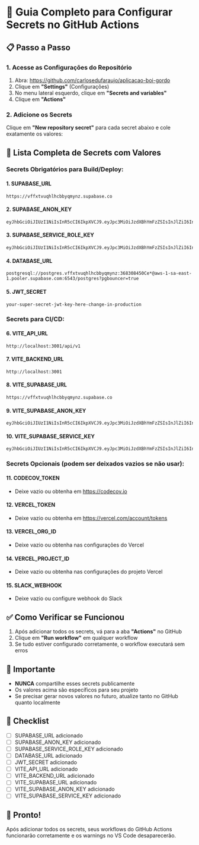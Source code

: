 # 🔐 Guia Completo para Configurar Secrets no GitHub Actions

## 📋 Passo a Passo

### 1. Acesse as Configurações do Repositório
1. Abra: https://github.com/carlosedufaraujo/aplicacao-boi-gordo
2. Clique em **"Settings"** (Configurações)
3. No menu lateral esquerdo, clique em **"Secrets and variables"**
4. Clique em **"Actions"**

### 2. Adicione os Secrets
Clique em **"New repository secret"** para cada secret abaixo e cole exatamente os valores:

## 🔑 Lista Completa de Secrets com Valores

### Secrets Obrigatórios para Build/Deploy:

#### 1. **SUPABASE_URL**
```
https://vffxtvuqhlhcbbyqmynz.supabase.co
```

#### 2. **SUPABASE_ANON_KEY**
```
eyJhbGciOiJIUzI1NiIsInR5cCI6IkpXVCJ9.eyJpc3MiOiJzdXBhYmFzZSIsInJlZiI6InZmZnh0dnVxaGxoY2JieXFteW56Iiwicm9sZSI6ImFub24iLCJpYXQiOjE3MzUwNjA1NzAsImV4cCI6MjA1MDYzNjU3MH0.KsVx8CJLm9s5EqiTQPTFB1CsGPMmf93pALCWNMpkUEI
```

#### 3. **SUPABASE_SERVICE_ROLE_KEY**
```
eyJhbGciOiJIUzI1NiIsInR5cCI6IkpXVCJ9.eyJpc3MiOiJzdXBhYmFzZSIsInJlZiI6InZmZnh0dnVxaGxoY2JieXFteW56Iiwicm9sZSI6InNlcnZpY2Vfcm9sZSIsImlhdCI6MTc1NTcxNDYwNywiZXhwIjoyMDcxMjkwNjA3fQ.8U_SEhK7xB33ABE3KYdVhGsMzuF9fqIGTGfew_KPKb8
```

#### 4. **DATABASE_URL**
```
postgresql://postgres.vffxtvuqhlhcbbyqmynz:368308450Ce*@aws-1-sa-east-1.pooler.supabase.com:6543/postgres?pgbouncer=true
```

#### 5. **JWT_SECRET**
```
your-super-secret-jwt-key-here-change-in-production
```

### Secrets para CI/CD:

#### 6. **VITE_API_URL**
```
http://localhost:3001/api/v1
```

#### 7. **VITE_BACKEND_URL**
```
http://localhost:3001
```

#### 8. **VITE_SUPABASE_URL**
```
https://vffxtvuqhlhcbbyqmynz.supabase.co
```

#### 9. **VITE_SUPABASE_ANON_KEY**
```
eyJhbGciOiJIUzI1NiIsInR5cCI6IkpXVCJ9.eyJpc3MiOiJzdXBhYmFzZSIsInJlZiI6InZmZnh0dnVxaGxoY2JieXFteW56Iiwicm9sZSI6ImFub24iLCJpYXQiOjE3MzUwNjA1NzAsImV4cCI6MjA1MDYzNjU3MH0.KsVx8CJLm9s5EqiTQPTFB1CsGPMmf93pALCWNMpkUEI
```

#### 10. **VITE_SUPABASE_SERVICE_KEY**
```
eyJhbGciOiJIUzI1NiIsInR5cCI6IkpXVCJ9.eyJpc3MiOiJzdXBhYmFzZSIsInJlZiI6InZmZnh0dnVxaGxoY2JieXFteW56Iiwicm9sZSI6InNlcnZpY2Vfcm9sZSIsImlhdCI6MTc1NTcxNDYwNywiZXhwIjoyMDcxMjkwNjA3fQ.8U_SEhK7xB33ABE3KYdVhGsMzuF9fqIGTGfew_KPKb8
```

### Secrets Opcionais (podem ser deixados vazios se não usar):

#### 11. **CODECOV_TOKEN**
- Deixe vazio ou obtenha em https://codecov.io

#### 12. **VERCEL_TOKEN**
- Deixe vazio ou obtenha em https://vercel.com/account/tokens

#### 13. **VERCEL_ORG_ID**
- Deixe vazio ou obtenha nas configurações do Vercel

#### 14. **VERCEL_PROJECT_ID**
- Deixe vazio ou obtenha nas configurações do projeto Vercel

#### 15. **SLACK_WEBHOOK**
- Deixe vazio ou configure webhook do Slack

## ✅ Como Verificar se Funcionou

1. Após adicionar todos os secrets, vá para a aba **"Actions"** no GitHub
2. Clique em **"Run workflow"** em qualquer workflow
3. Se tudo estiver configurado corretamente, o workflow executará sem erros

## 🚨 Importante

- **NUNCA** compartilhe esses secrets publicamente
- Os valores acima são específicos para seu projeto
- Se precisar gerar novos valores no futuro, atualize tanto no GitHub quanto localmente

## 📝 Checklist

- [ ] SUPABASE_URL adicionado
- [ ] SUPABASE_ANON_KEY adicionado
- [ ] SUPABASE_SERVICE_ROLE_KEY adicionado
- [ ] DATABASE_URL adicionado
- [ ] JWT_SECRET adicionado
- [ ] VITE_API_URL adicionado
- [ ] VITE_BACKEND_URL adicionado
- [ ] VITE_SUPABASE_URL adicionado
- [ ] VITE_SUPABASE_ANON_KEY adicionado
- [ ] VITE_SUPABASE_SERVICE_KEY adicionado

## 🎉 Pronto!

Após adicionar todos os secrets, seus workflows do GitHub Actions funcionarão corretamente e os warnings no VS Code desaparecerão.